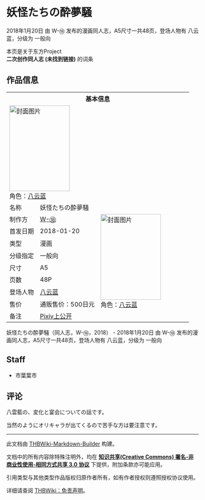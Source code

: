 # 妖怪たちの酔夢騒

<!-- source html: G:\repos\THBWiki-Markdown-Builder\THBWikiMarkdown\Temp\main\d\d2\ns0%3A%E5%A6%96%E6%80%AA%E3%81%9F%E3%81%A1%E3%81%AE%E9%85%94%E5%A4%A2%E9%A8%92.html -->

2018年1月20日 由 W-⑱  发布的漫画同人志，A5尺寸一共48页，登场人物有 八云蓝，分级为 一般向

本页是关于东方Project  
 **二次创作同人志 (未找到链接)** 的词条
## 作品信息

<table><tbody><tr><th colspan="3">基本信息</th></tr><tr><td class="cover-artwork-mobile" colspan="2"><a href="./文件-妖怪たちの酔夢騒封面.jpg.md" class="image" title="封面图片"><img alt="封面图片" src="https://upload.thwiki.cc/thumb/d/dc/%E5%A6%96%E6%80%AA%E3%81%9F%E3%81%A1%E3%81%AE%E9%85%94%E5%A4%A2%E9%A8%92%E5%B0%81%E9%9D%A2.jpg/158px-%E5%A6%96%E6%80%AA%E3%81%9F%E3%81%A1%E3%81%AE%E9%85%94%E5%A4%A2%E9%A8%92%E5%B0%81%E9%9D%A2.jpg" decoding="async" loading="lazy" width="158" height="224" srcset="https://upload.thwiki.cc/thumb/d/dc/%E5%A6%96%E6%80%AA%E3%81%9F%E3%81%A1%E3%81%AE%E9%85%94%E5%A4%A2%E9%A8%92%E5%B0%81%E9%9D%A2.jpg/237px-%E5%A6%96%E6%80%AA%E3%81%9F%E3%81%A1%E3%81%AE%E9%85%94%E5%A4%A2%E9%A8%92%E5%B0%81%E9%9D%A2.jpg 1.5x, https://upload.thwiki.cc/thumb/d/dc/%E5%A6%96%E6%80%AA%E3%81%9F%E3%81%A1%E3%81%AE%E9%85%94%E5%A4%A2%E9%A8%92%E5%B0%81%E9%9D%A2.jpg/315px-%E5%A6%96%E6%80%AA%E3%81%9F%E3%81%A1%E3%81%AE%E9%85%94%E5%A4%A2%E9%A8%92%E5%B0%81%E9%9D%A2.jpg 2x" data-file-width="317" data-file-height="450"></a><div class="cover-char">角色：<a href="./八云蓝.md" title="八云蓝">八云蓝</a></div></td>
</tr><tr><td class="label">名称</td><td colspan="2"> 妖怪たちの酔夢騒 </td></tr><tr><td class="label">制作方</td><td><a href="./W-⑱.md" title="W-⑱">W-⑱</a></td><td class="cover-artwork" rowspan="8" style="min-width:224px;"><a href="./文件-妖怪たちの酔夢騒封面.jpg.md" class="image" title="封面图片"><img alt="封面图片" src="https://upload.thwiki.cc/thumb/d/dc/%E5%A6%96%E6%80%AA%E3%81%9F%E3%81%A1%E3%81%AE%E9%85%94%E5%A4%A2%E9%A8%92%E5%B0%81%E9%9D%A2.jpg/158px-%E5%A6%96%E6%80%AA%E3%81%9F%E3%81%A1%E3%81%AE%E9%85%94%E5%A4%A2%E9%A8%92%E5%B0%81%E9%9D%A2.jpg" decoding="async" loading="lazy" width="158" height="224" srcset="https://upload.thwiki.cc/thumb/d/dc/%E5%A6%96%E6%80%AA%E3%81%9F%E3%81%A1%E3%81%AE%E9%85%94%E5%A4%A2%E9%A8%92%E5%B0%81%E9%9D%A2.jpg/237px-%E5%A6%96%E6%80%AA%E3%81%9F%E3%81%A1%E3%81%AE%E9%85%94%E5%A4%A2%E9%A8%92%E5%B0%81%E9%9D%A2.jpg 1.5x, https://upload.thwiki.cc/thumb/d/dc/%E5%A6%96%E6%80%AA%E3%81%9F%E3%81%A1%E3%81%AE%E9%85%94%E5%A4%A2%E9%A8%92%E5%B0%81%E9%9D%A2.jpg/315px-%E5%A6%96%E6%80%AA%E3%81%9F%E3%81%A1%E3%81%AE%E9%85%94%E5%A4%A2%E9%A8%92%E5%B0%81%E9%9D%A2.jpg 2x" data-file-width="317" data-file-height="450"></a><div class="cover-char">角色：<a href="./八云蓝.md" title="八云蓝">八云蓝</a></div></td>
</tr><tr><td class="label">首发日期</td><td>2018-01-20</td></tr><tr><td class="label">类型</td><td>漫画</td></tr><tr><td class="label">分级指定</td><td>一般向</td></tr><tr><td class="label">尺寸</td><td>A5</td></tr><tr><td class="label">页数</td><td>48P</td></tr><tr><td class="label">登场人物</td><td><a href="./八云蓝.md" title="八云蓝">八云蓝</a></td></tr><tr><td class="label">售价</td><td>通贩售价：500日元</td></tr><tr><td class="label">备注</td><td colspan="2"><a href="https://www.pixiv.net/artworks/73996117" class="extiw" title="p:73996117">Pixiv上公开</a></td></tr></tbody></table>

妖怪たちの酔夢騒（同人志，W-⑱，2018） - 2018年1月20日 由 W-⑱  发布的漫画同人志，A5尺寸一共48页，登场人物有 八云蓝，分级为 一般向
## Staff
- 市葉葉市

## 评论
  
八雲藍の、変化と宴会についての話です。  

当然のようにオリキャラが出てくるので苦手な方は要注意です。 
  
  
  

  





---

此文档由 [THBWiki-Markdown-Builder](https://github.com/Delsin-Yu/THBWiki-Markdown-Builder) 构建。

文档中的所有内容除特殊注明外，均在 [**知识共享(Creative Commons) 署名-非商业性使用-相同方式共享 3.0 协议**](https://creativecommons.org/licenses/by-sa/3.0/deed.zh-hans) 下提供，附加条款亦可能应用。

引用类型与其他类型作品版权归原作者所有，如有作者授权则遵照授权协议使用。

详细请查阅 [THBWiki：免责声明](https://thbwiki.cc/THBWiki:%E5%85%8D%E8%B4%A3%E5%A3%B0%E6%98%8E)。

